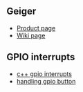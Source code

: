 ## Geiger

- [Product page](https://www.dfrobot.com/product-2547.html)
- [Wiki page](https://wiki.dfrobot.com/SKU_SEN0463_Gravity_Geiger_Counter_Module)

## GPIO interrupts
- [c++ gpio interrupts](https://forums.raspberrypi.com/viewtopic.php?t=205986)
- [handling gpio button](https://kevinboone.me/pi-button-pipe.html)

